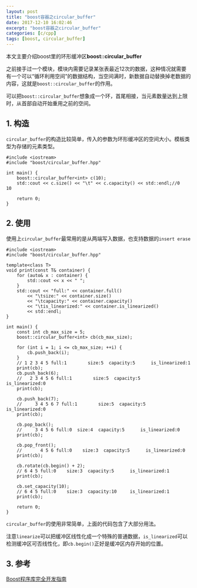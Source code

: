 ```yaml
---
layout: post
title: "boost容器之circular_buffer"
date: 2017-12-10 16:02:46
excerpt: "boost容器之circular_buffer"
categories: [c/cpp]
tags: [boost, circular_buffer]
---
```


本文主要介绍boost里的环形缓冲区**boost::circular_buffer**

之前接手过一个模块，模块内需要记录某张表最近12次的数据，这种情况就需要有一个可以“循环利用空间”的数据结构，当空间满时，新数据自动替换掉老数据的内容，这就是`boost::circular_buffer`的作用。

可以把`boost::circular_buffer`想象成一个环，首尾相接，当元素数量达到上限时，从首部自动开始重用之前的空间。

<!--more-->

## 1. 构造

`circular_buffer`的构造比较简单，传入的参数为环形缓冲区的空间大小。模板类型为存储的元素类型。

```
#include <iostream>
#include "boost/circular_buffer.hpp"

int main() {
    boost::circular_buffer<int> c(10);
    std::cout << c.size() << "\t" << c.capacity() << std::endl;//0   10

    return 0;
}
```

## 2. 使用

使用上`circular_buffer`最常用的是从两端写入数据，也支持数据的`insert erase`

```
#include <iostream>
#include "boost/circular_buffer.hpp"

template<class T>
void print(const T& container) {
    for (auto& x : container) {
        std::cout << x << " ";
    }
    std::cout << "full:" << container.full()
        << "\tsize:" << container.size()
        << "\tcapacity:" << container.capacity()
        << "\tis_linearized:" << container.is_linearized()
        << std::endl;
}

int main() {
    const int cb_max_size = 5;
    boost::circular_buffer<int> cb(cb_max_size);

    for (int i = 1; i <= cb_max_size; ++i) {
        cb.push_back(i);
    }
    // 1 2 3 4 5 full:1        size:5  capacity:5      is_linearized:1
    print(cb);
    cb.push_back(6);
    //   2 3 4 5 6 full:1        size:5  capacity:5      is_linearized:0
    print(cb);

    cb.push_back(7);
    //     3 4 5 6 7 full:1        size:5  capacity:5      is_linearized:0
    print(cb);

    cb.pop_back();
    //     3 4 5 6 full:0  size:4  capacity:5      is_linearized:0
    print(cb);

    cb.pop_front();
    //       4 5 6 full:0    size:3  capacity:5      is_linearized:0
    print(cb);

    cb.rotate(cb.begin() + 2);
    // 6 4 5 full:0    size:3  capacity:5      is_linearized:1
    print(cb);

    cb.set_capacity(10);
    // 6 4 5 full:0    size:3  capacity:10     is_linearized:1
    print(cb);

    return 0;
}
```

`circular_buffer`的使用非常简单，上面的代码包含了大部分用法。

注意`linearize`可以把缓冲区线性化成一个特殊的普通数据，`is_linearized`可以检测缓冲区可否线性化，即`cb.begin()`正好是缓冲区内存开始的位置。

## 3. 参考

[Boost程序库完全开发指南](https://book.douban.com/subject/26320630/)